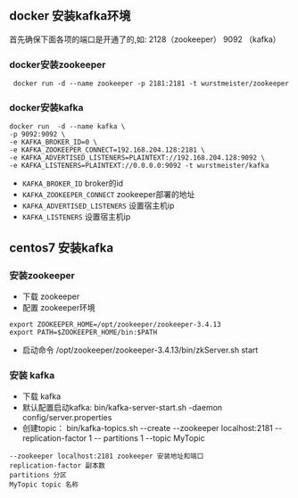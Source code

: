 ## docker 安装kafka环境

首先确保下面各项的端口是开通了的,如: 2128（zookeeper） 9092 （kafka）

### docker安装zookeeper

```
 docker run -d --name zookeeper -p 2181:2181 -t wurstmeister/zookeeper
```

### docker安装kafka

```
docker run  -d --name kafka \
-p 9092:9092 \
-e KAFKA_BROKER_ID=0 \ 
-e KAFKA_ZOOKEEPER_CONNECT=192.168.204.128:2181 \ 
-e KAFKA_ADVERTISED_LISTENERS=PLAINTEXT://192.168.204.128:9092 \
-e KAFKA_LISTENERS=PLAINTEXT://0.0.0.0:9092 -t wurstmeister/kafka 
```
- `KAFKA_BROKER_ID` broker的id
- `KAFKA_ZOOKEEPER_CONNECT` zookeeper部署的地址
- `KAFKA_ADVERTISED_LISTENERS` 设置宿主机ip
- `KAFKA_LISTENERS` 设置宿主机ip

## centos7 安装kafka

### 安装zookeeper

- 下载 zookeeper 
- 配置 zookeeper环境

```
export ZOOKEEPER_HOME=/opt/zookeeper/zookeeper-3.4.13
export PATH=$ZOOKEEPER_HOME/bin:$PATH

```

- 启动命令 /opt/zookeeper/zookeeper-3.4.13/bin/zkServer.sh start

### 安装 kafka

- 下载 kafka 
- 默认配置启动kafka: bin/kafka-server-start.sh -daemon config/server.properties
- 创建topic： bin/kafka-topics.sh --create --zookeeper localhost:2181 --replication-factor 1 --                                   partitions 1 --topic MyTopic
```
--zookeeper localhost:2181 zookeeper 安装地址和端口
replication-factor 副本数
partitions 分区
MyTopic topic 名称

```
